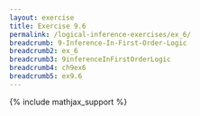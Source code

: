 ```yaml
---
layout: exercise
title: Exercise 9.6
permalink: /logical-inference-exercises/ex_6/
breadcrumb: 9-Inference-In-First-Order-Logic
breadcrumb2: ex_6
breadcrumb3: 9inferenceInFirstOrderLogic
breadcrumb4: ch9ex6
breadcrumb5: ex9.6
---
```


{% include mathjax_support %}

